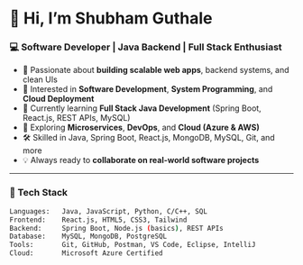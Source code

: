 # 👋 Hi, I’m Shubham Guthale

### 💻 Software Developer | Java Backend | Full Stack Enthusiast

- 🚀 Passionate about **building scalable web apps**, backend systems, and clean UIs
- 👀 Interested in **Software Development**, **System Programming**, and **Cloud Deployment**
- 🌱 Currently learning **Full Stack Java Development** (Spring Boot, React.js, REST APIs, MySQL)
- 🧠 Exploring **Microservices**, **DevOps**, and **Cloud (Azure & AWS)**
- 🛠️ Skilled in Java, Spring Boot, React.js, MongoDB, MySQL, Git, and more
- 💡 Always ready to **collaborate on real-world software projects**


---

### 📌 Tech Stack
```bash
Languages:   Java, JavaScript, Python, C/C++, SQL  
Frontend:    React.js, HTML5, CSS3, Tailwind  
Backend:     Spring Boot, Node.js (basics), REST APIs  
Database:    MySQL, MongoDB, PostgreSQL  
Tools:       Git, GitHub, Postman, VS Code, Eclipse, IntelliJ  
Cloud:       Microsoft Azure Certified  
